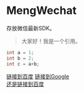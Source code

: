 # MengWechat
存放微信最新SDK。
>大家好！我是一个引用。
``` c++
int a = 1;
int b = 2;
int c = a+b;
```
[链接到百度][1]
[链接到Google][2]  
[还是链接到百度][1]

[1]:https://www.baidu.com  
[2]:https://www.google.com 
